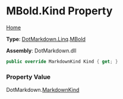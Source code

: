# MBold\.Kind Property

[Home](../../../../README.md)

**Type**: [DotMarkdown.Linq](../../README.md)\.[MBold](../README.md)

**Assembly**: DotMarkdown\.dll

```csharp
public override MarkdownKind Kind { get; }
```

### Property Value

DotMarkdown\.[MarkdownKind](../../../MarkdownKind/README.md)

